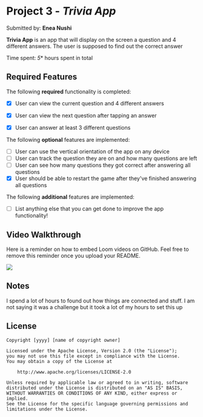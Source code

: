 # Project 3 - *Trivia App*

Submitted by: **Enea Nushi**

**Trivia App** is an app that will display on the screen a question and 4 different answers. The user is supposed to find out the correct answer

Time spent: *5** hours spent in total

## Required Features

The following **required** functionality is completed:

- [x] User can view the current question and 4 different answers
- [x] User can view the next question after tapping an answer
- [x] User can answer at least 3 different questions


The following **optional** features are implemented:

- [ ] User can use the vertical orientation of the app on any device
- [ ] User can track the question they are on and how many questions are left
- [ ] User can see how many questions they got correct after answering all questions
- [x] User should be able to restart the game after they've finished answering all questions

The following **additional** features are implemented:

- [ ] List anything else that you can get done to improve the app functionality!

## Video Walkthrough

Here is a reminder on how to embed Loom videos on GitHub. Feel free to remove this reminder once you upload your README. 

<div>
    <a href="https://www.loom.com/share/243fd9b997ca482084ce92e0d381d4d8">
    </a>
    <a href="https://www.loom.com/share/243fd9b997ca482084ce92e0d381d4d8">
      <img style="max-width:300px;" src="https://cdn.loom.com/sessions/thumbnails/243fd9b997ca482084ce92e0d381d4d8-with-play.gif">
    </a>
  </div>

## Notes

I spend a lot of hours to found out how things are connected and stuff. I am not saying it was a challenge but it took a lot of my hours to set this up


## License

    Copyright [yyyy] [name of copyright owner]

    Licensed under the Apache License, Version 2.0 (the "License");
    you may not use this file except in compliance with the License.
    You may obtain a copy of the License at

        http://www.apache.org/licenses/LICENSE-2.0

    Unless required by applicable law or agreed to in writing, software
    distributed under the License is distributed on an "AS IS" BASIS,
    WITHOUT WARRANTIES OR CONDITIONS OF ANY KIND, either express or implied.
    See the License for the specific language governing permissions and
    limitations under the License.
